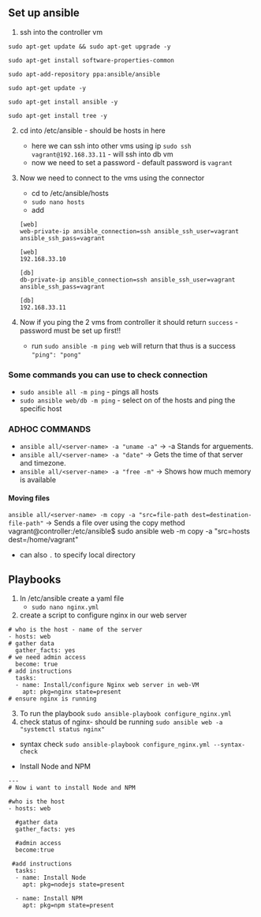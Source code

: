 ## Set up ansible
1. ssh into the controller vm
```
sudo apt-get update && sudo apt-get upgrade -y 

sudo apt-get install software-properties-common

sudo apt-add-repository ppa:ansible/ansible

sudo apt-get update -y

sudo apt-get install ansible -y

sudo apt-get install tree -y
```
2. cd into /etc/ansible - should be hosts in here
    - here we can ssh into other vms using ip
`sudo ssh vagrant@192.168.33.11` - will ssh into db vm
    - now we need to set a password - default password is `vagrant`

3. Now we need to connect to the vms using the connector
    - cd to /etc/ansible/hosts
    - `sudo nano hosts`
    - add
    ```
    [web]
    web-private-ip ansible_connection=ssh ansible_ssh_user=vagrant ansible_ssh_pass=vagrant

    [web]
    192.168.33.10
    ```
    ```
    [db]
    db-private-ip ansible_connection=ssh ansible_ssh_user=vagrant ansible_ssh_pass=vagrant

    [db]
    192.168.33.11
    ```
4. Now if you ping the 2 vms from controller it should return `success` -   password must be set up first!!
    - run `sudo ansible -m ping web` will return that thus is a success `"ping": "pong"`

### Some commands you can use to check connection

- `sudo ansible all -m ping` - pings all hosts
- `sudo ansible web/db -m ping` - select on of the hosts and ping the specific host

### ADHOC COMMANDS
- `ansible all/<server-name> -a "uname -a"` -> -a Stands for arguements.
- `ansible all/<server-name> -a "date"` -> Gets the time of that server and timezone.
- `ansible all/<server-name> -a "free -m"` -> Shows how much memory is available
#### Moving files
`ansible all/<server-name> -m copy -a "src=file-path dest=destination-file-path"` -> Sends a file over using the copy method 
vagrant@controller:/etc/ansible$ sudo ansible web -m copy -a "src=hosts dest=/home/vagrant"

- can also `.` to specify local directory

## Playbooks
1. In /etc/ansible create a yaml file
    - `sudo nano nginx.yml`
2. create a script to configure nginx in our web server   
```
# who is the host - name of the server
- hosts: web
# gather data
  gather_facts: yes
# we need admin access
  become: true
# add instructions
  tasks:
  - name: Install/configure Nginx web server in web-VM  
    apt: pkg=nginx state=present
# ensure nginx is running
```
3. To run the playbook `sudo ansible-playbook configure_nginx.yml`
4. check status of nginx- should be running `sudo ansible web -a "systemctl status nginx"`

- syntax check `sudo ansible-playbook configure_nginx.yml --syntax-check`

- Install Node and NPM
```
---
# Now i want to install Node and NPM

#who is the host
- hosts: web

  #gather data
  gather_facts: yes

  #admin access
  become:true

 #add instructions
  tasks:
  - name: Install Node
    apt: pkg=nodejs state=present
  
  - name: Install NPM
    apt: pkg=npm state=present
```
